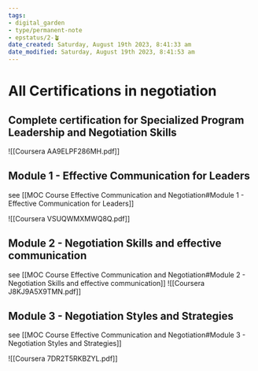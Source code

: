 ```yaml
---
tags: 
- digital_garden
- type/permanent-note
- epstatus/2-🪴 
date_created: Saturday, August 19th 2023, 8:41:33 am
date_modified: Saturday, August 19th 2023, 8:41:53 am
---
```

# All Certifications in negotiation
## Complete certification for Specialized Program Leadership and Negotiation Skills
![[Coursera AA9ELPF286MH.pdf]]

## Module 1 - Effective Communication for Leaders
see [[MOC Course Effective Communication and Negotiation#Module 1 - Effective Communication for Leaders]]

![[Coursera VSUQWMXMWQ8Q.pdf]]


## Module 2 - Negotiation Skills and effective communication
see [[MOC Course Effective Communication and Negotiation#Module 2 - Negotiation Skills and effective communication]]
![[Coursera J8KJ9A5X9TMN.pdf]]


## Module 3 - Negotiation Styles and Strategies
see [[MOC Course Effective Communication and Negotiation#Module 3 - Negotiation Styles and Strategies]]

![[Coursera 7DR2T5RKBZYL.pdf]]